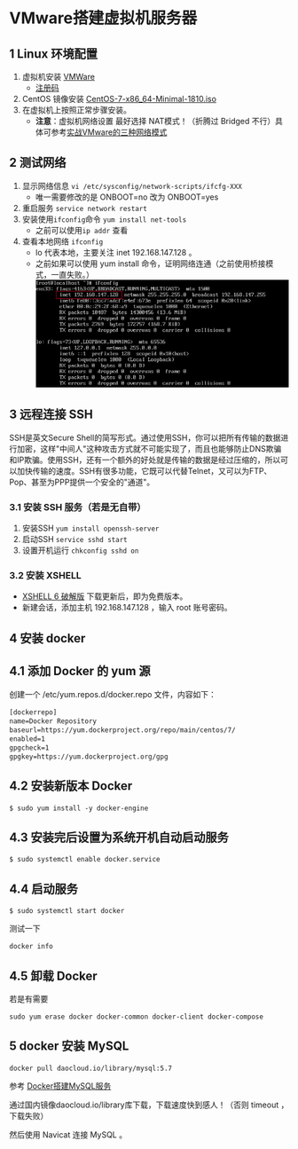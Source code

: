 # VMware搭建虚拟机服务器

## 1 Linux 环境配置

1. 虚拟机安装 [VMWare](https://my.vmware.com/web/vmware/details?downloadGroup=WKST-1510-WIN&productId=799&rPId=33369)
    - [注册码](https://www.b2fun.net/archives/146)
2. CentOS 镜像安装 [CentOS-7-x86_64-Minimal-1810.iso](https://mirrors.aliyun.com/centos/7/isos/x86_64/)
3. 在虚拟机上按照正常步骤安装。
   - **注意**：虚拟机网络设置 最好选择 NAT模式！（折腾过 Bridged 不行）具体可参考[实战VMware的三种网络模式](https://www.aneasystone.com/archives/2015/04/three-network-modes-of-vmware-in-action.html)

## 2 测试网络

1. 显示网络信息 `vi /etc/sysconfig/network-scripts/ifcfg-XXX`
   - 唯一需要修改的是 ONBOOT=no 改为 ONBOOT=yes 
2. 重启服务 `service network restart`
3. 安装使用`ifconfig`命令 `yum install net-tools`
   - 之前可以使用`ip addr` 查看
4. 查看本地网络 `ifconfig`
    - lo 代表本地，主要关注 inet 192.168.147.128 。
    - 之前如果可以使用 yum install 命令，证明网络连通（之前使用桥接模式，一直失败。）
![linux_ifconfig_result](https://raw.githubusercontent.com/514723273/.md-Pictures/master/linux_ifconfig_result.png)

## 3 远程连接 SSH

SSH是英文Secure Shell的简写形式。通过使用SSH，你可以把所有传输的数据进行加密，这样"中间人"这种攻击方式就不可能实现了，而且也能够防止DNS欺骗和IP欺骗。使用SSH，还有一个额外的好处就是传输的数据是经过压缩的，所以可以加快传输的速度。SSH有很多功能，它既可以代替Telnet，又可以为FTP、Pop、甚至为PPP提供一个安全的"通道"。

### 3.1 安装 SSH 服务（若是无自带）

1. 安装SSH `yum install openssh-server`
2. 启动SSH `service sshd start`
3. 设置开机运行 `chkconfig sshd on`

### 3.2 安装 XSHELL

- [XSHELL 6 破解版](https://blog.csdn.net/u012062455/article/details/87189358) 下载更新后，即为免费版本。
- 新建会话，添加主机 192.168.147.128 ，输入 root 账号密码。

## 4 安装 docker

## 4.1 添加 Docker 的 yum 源

创建一个 /etc/yum.repos.d/docker.repo 文件，内容如下：
```
[dockerrepo]
name=Docker Repository
baseurl=https://yum.dockerproject.org/repo/main/centos/7/
enabled=1
gpgcheck=1
gpgkey=https://yum.dockerproject.org/gpg
```

## 4.2 安装新版本 Docker

```
$ sudo yum install -y docker-engine
```

## 4.3 安装完后设置为系统开机自动启动服务

```
$ sudo systemctl enable docker.service
```
## 4.4 启动服务

```
$ sudo systemctl start docker
```

测试一下

```
docker info
```

## 4.5 卸载 Docker

若是有需要

```
sudo yum erase docker docker-common docker-client docker-compose
```

## 5 docker 安装 MySQL

```
docker pull daocloud.io/library/mysql:5.7
```

参考 [Docker搭建MySQL服务](https://www.cnblogs.com/pwc1996/p/5425234.html)

通过国内镜像daocloud.io/library库下载，下载速度快到感人！（否则 timeout ，下载失败）

然后使用 Navicat 连接 MySQL 。